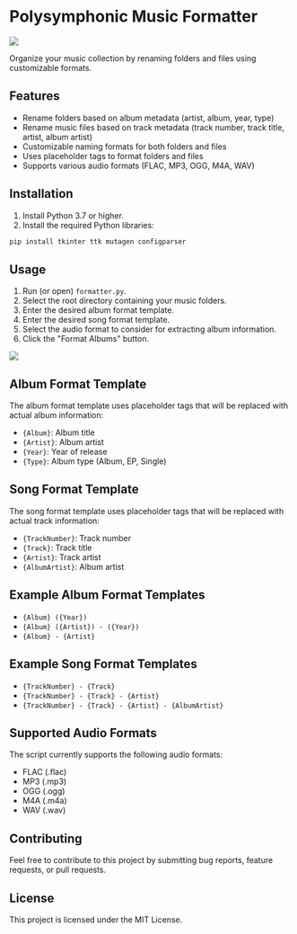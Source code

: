 
# Polysymphonic Music Formatter

<img src="https://i.ibb.co/qsbQ8WT/banner.png">

Organize your music collection by renaming folders and files using customizable formats.

## Features

* Rename folders based on album metadata (artist, album, year, type)
* Rename music files based on track metadata (track number, track title, artist, album artist)
* Customizable naming formats for both folders and files
* Uses placeholder tags to format folders and files
* Supports various audio formats (FLAC, MP3, OGG, M4A, WAV)

## Installation

1. Install Python 3.7 or higher.
2. Install the required Python libraries:
```bash
pip install tkinter ttk mutagen configparser
```

## Usage

1. Run (or open) `formatter.py`.
2. Select the root directory containing your music folders.
3. Enter the desired album format template.
4. Enter the desired song format template.
5. Select the audio format to consider for extracting album information.
6. Click the "Format Albums" button.
<img src="https://raw.githubusercontent.com/polysymphonic/MusicFolderRenamer/main/example.gif">

## Album Format Template

The album format template uses placeholder tags that will be replaced with actual album information:

- `{Album}`: Album title
- `{Artist}`: Album artist
- `{Year}`: Year of release
- `{Type}`: Album type (Album, EP, Single)

## Song Format Template

The song format template uses placeholder tags that will be replaced with actual track information:

- `{TrackNumber}`: Track number
- `{Track}`: Track title
- `{Artist}`: Track artist
- `{AlbumArtist}`: Album artist

## Example Album Format Templates

- `{Album} ({Year})`
- `{Album} ({Artist}) - ({Year})`
- `{Album} - {Artist}`

## Example Song Format Templates

- `{TrackNumber} - {Track}`
- `{TrackNumber} - {Track} - {Artist}`
- `{TrackNumber} - {Track} - {Artist} - {AlbumArtist}`

## Supported Audio Formats

The script currently supports the following audio formats:

- FLAC (.flac)
- MP3 (.mp3)
- OGG (.ogg)
- M4A (.m4a)
- WAV (.wav)

## Contributing

Feel free to contribute to this project by submitting bug reports, feature requests, or pull requests.

## License

This project is licensed under the MIT License.
